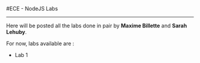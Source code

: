 #ECE - NodeJS Labs

--------

Here will be posted all the labs done in pair by **Maxime Billette** and **Sarah Lehuby**.

For now, labs available are :
   * Lab 1


